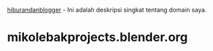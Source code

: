 <a href="https://www.hiburandanblogger.blogspot.com" target="_blank">hiburandanblogger</a> - Ini adalah deskripsi singkat tentang domain saya.

# mikolebakprojects.blender.org
